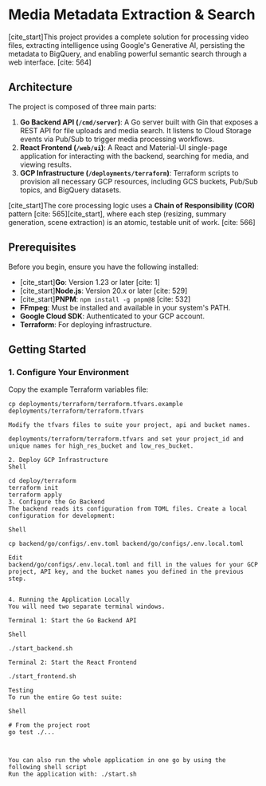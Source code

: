 <!--
 Copyright 2024 Google, LLC
 
 Licensed under the Apache License, Version 2.0 (the "License");
 you may not use this file except in compliance with the License.
 You may obtain a copy of the License at
 
     https://www.apache.org/licenses/LICENSE-2.0
 
 Unless required by applicable law or agreed to in writing, software
 distributed under the License is distributed on an "AS IS" BASIS,
 WITHOUT WARRANTIES OR CONDITIONS OF ANY KIND, either express or implied.
 See the License for the specific language governing permissions and
 limitations under the License.
-->
# Media Metadata Extraction & Search

[cite_start]This project provides a complete solution for processing video files, extracting intelligence using Google's Generative AI, persisting the metadata to BigQuery, and enabling powerful semantic search through a web interface. [cite: 564]

## Architecture

The project is composed of three main parts:

1.  **Go Backend API (`/cmd/server`)**: A Go server built with Gin that exposes a REST API for file uploads and media search. It listens to Cloud Storage events via Pub/Sub to trigger media processing workflows.
2.  **React Frontend (`/web/ui`)**: A React and Material-UI single-page application for interacting with the backend, searching for media, and viewing results.
3.  **GCP Infrastructure (`/deployments/terraform`)**: Terraform scripts to provision all necessary GCP resources, including GCS buckets, Pub/Sub topics, and BigQuery datasets.

[cite_start]The core processing logic uses a **Chain of Responsibility (COR)** pattern [cite: 565][cite_start], where each step (resizing, summary generation, scene extraction) is an atomic, testable unit of work. [cite: 566]

## Prerequisites

Before you begin, ensure you have the following installed:

* [cite_start]**Go**: Version 1.23 or later [cite: 1]
* [cite_start]**Node.js**: Version 20.x or later [cite: 529]
* [cite_start]**PNPM**: `npm install -g pnpm@8` [cite: 532]
* **FFmpeg**: Must be installed and available in your system's PATH.
* **Google Cloud SDK**: Authenticated to your GCP account.
* **Terraform**: For deploying infrastructure.

## Getting Started

### 1. Configure Your Environment

Copy the example Terraform variables file:

```shell
cp deployments/terraform/terraform.tfvars.example deployments/terraform/terraform.tfvars

Modify the tfvars files to suite your project, api and bucket names. 

deployments/terraform/terraform.tfvars and set your project_id and unique names for high_res_bucket and low_res_bucket. 

2. Deploy GCP Infrastructure
Shell

cd deploy/terraform
terraform init
terraform apply
3. Configure the Go Backend
The backend reads its configuration from TOML files. Create a local configuration for development:

Shell

cp backend/go/configs/.env.toml backend/go/configs/.env.local.toml

Edit 
backend/go/configs/.env.local.toml and fill in the values for your GCP project, API key, and the bucket names you defined in the previous step. 


4. Running the Application Locally
You will need two separate terminal windows.

Terminal 1: Start the Go Backend API

Shell

./start_backend.sh

Terminal 2: Start the React Frontend

./start_frontend.sh

Testing
To run the entire Go test suite:

Shell

# From the project root
go test ./...



You can also run the whole application in one go by using the following shell script
Run the application with: ./start.sh
